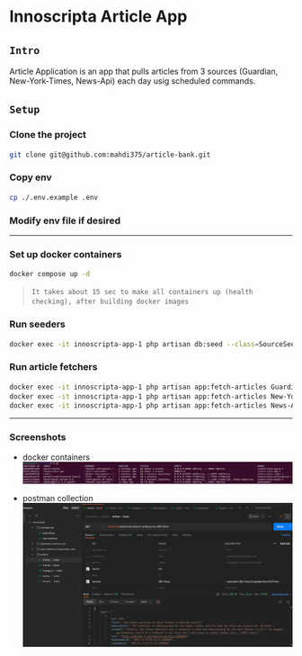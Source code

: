 # Innoscripta Article App
## `Intro`
Article Application is an app that pulls articles from 3 sources (Guardian, New-York-Times, News-Api) each day usig scheduled commands.

## `Setup`
### Clone the project

```bash
git clone git@github.com:mahdi375/article-bank.git
```

### Copy env
```bash
cp ./.env.example .env
```

### Modify env file if desired
---
### Set up docker containers
```bash
docker compose up -d
```
> `It takes about 15 sec to make all containers up (health checking), after building docker images`

### Run seeders
```bash
docker exec -it innoscripta-app-1 php artisan db:seed --class=SourceSeeder
```

### Run article fetchers
```bash
docker exec -it innoscripta-app-1 php artisan app:fetch-articles Guardian
docker exec -it innoscripta-app-1 php artisan app:fetch-articles New-York-Times
docker exec -it innoscripta-app-1 php artisan app:fetch-articles News-Api
```

---

### Screenshots
- docker containers
    ![](doc/imgs/1.png)
    
- postman collection
    ![](doc/imgs/2.png)